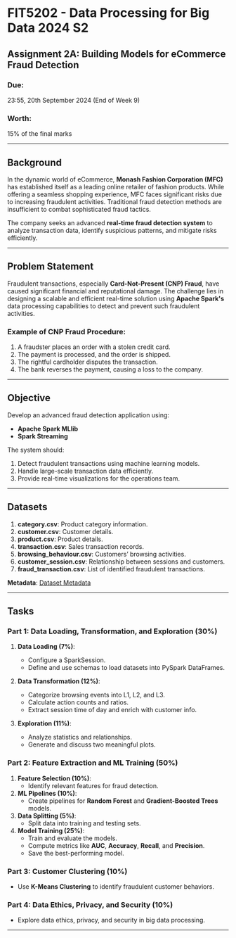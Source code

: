 # FIT5202 - Data Processing for Big Data 2024 S2  
## Assignment 2A: Building Models for eCommerce Fraud Detection  

### Due:  
23:55, 20th September 2024 (End of Week 9)  

### Worth:  
15% of the final marks  

---

## Background  
In the dynamic world of eCommerce, **Monash Fashion Corporation (MFC)** has established itself as a leading online retailer of fashion products. While offering a seamless shopping experience, MFC faces significant risks due to increasing fraudulent activities. Traditional fraud detection methods are insufficient to combat sophisticated fraud tactics.  

The company seeks an advanced **real-time fraud detection system** to analyze transaction data, identify suspicious patterns, and mitigate risks efficiently.  

---

## Problem Statement  
Fraudulent transactions, especially **Card-Not-Present (CNP) Fraud**, have caused significant financial and reputational damage. The challenge lies in designing a scalable and efficient real-time solution using **Apache Spark's** data processing capabilities to detect and prevent such fraudulent activities.  

### Example of CNP Fraud Procedure:  
1. A fraudster places an order with a stolen credit card.  
2. The payment is processed, and the order is shipped.  
3. The rightful cardholder disputes the transaction.  
4. The bank reverses the payment, causing a loss to the company.  

---

## Objective  
Develop an advanced fraud detection application using:  
- **Apache Spark MLlib**  
- **Spark Streaming**  

The system should:  
1. Detect fraudulent transactions using machine learning models.  
2. Handle large-scale transaction data efficiently.  
3. Provide real-time visualizations for the operations team.  

---

## Datasets  
1. **category.csv**: Product category information.  
2. **customer.csv**: Customer details.  
3. **product.csv**: Product details.  
4. **transaction.csv**: Sales transaction records.  
5. **browsing_behaviour.csv**: Customers’ browsing activities.  
6. **customer_session.csv**: Relationship between sessions and customers.  
7. **fraud_transaction.csv**: List of identified fraudulent transactions.  

**Metadata**: [Dataset Metadata](https://docs.google.com/document/d/1cbPCTFjqNUk9tdy8HZbLKXh4kj2NHTNp/edit?usp=sharing)  

---

## Tasks  

### Part 1: Data Loading, Transformation, and Exploration (30%)  
1. **Data Loading (7%)**:  
   - Configure a SparkSession.  
   - Define and use schemas to load datasets into PySpark DataFrames.  

2. **Data Transformation (12%)**:  
   - Categorize browsing events into L1, L2, and L3.  
   - Calculate action counts and ratios.  
   - Extract session time of day and enrich with customer info.  

3. **Exploration (11%)**:  
   - Analyze statistics and relationships.  
   - Generate and discuss two meaningful plots.  

### Part 2: Feature Extraction and ML Training (50%)  
1. **Feature Selection (10%)**:  
   - Identify relevant features for fraud detection.  
2. **ML Pipelines (10%)**:  
   - Create pipelines for **Random Forest** and **Gradient-Boosted Trees** models.  
3. **Data Splitting (5%)**:  
   - Split data into training and testing sets.  
4. **Model Training (25%)**:  
   - Train and evaluate the models.  
   - Compute metrics like **AUC**, **Accuracy**, **Recall**, and **Precision**.  
   - Save the best-performing model.  

### Part 3: Customer Clustering (10%)  
- Use **K-Means Clustering** to identify fraudulent customer behaviors.  

### Part 4: Data Ethics, Privacy, and Security (10%)  
- Explore data ethics, privacy, and security in big data processing.  

---
